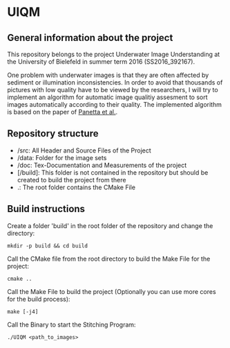 # UIQM
## General information about the project
This repository belongs to the project Underwater Image Understanding at the University of Bielefeld in summer term 2016 (SS2016_392167).

One problem with underwater images is that they are often affected by sediment or illumination inconsistencies. In order to avoid that thousands of pictures with low quality have to be viewed by the researchers, I will try to implement an algorithm for automatic image qualitiy assesment to sort images automatically according to their quality. The implemented algorithm is based on the paper of [Panetta et al.](http://ieeexplore.ieee.org/xpl/articleDetails.jsp?arnumber=7305804 "Panetta et al.: Human-Visual-System-Inspired Underwater Image Quality Measures").

## Repository structure
* /src: All Header and Source Files of the Project
* /data: Folder for the image sets
* /doc: Tex-Documentation and Measurements of the project
* [/build]: This folder is not contained in the repository but should be created to build the project from there
* .: The root folder contains the CMake File

## Build instructions

Create a folder 'build' in the root folder of the repository and change 
the directory:

	mkdir -p build && cd build

Call the CMake file from the root directory to build the Make File for 
the project:

	cmake ..

Call the Make File to build the project (Optionally you can use more 
cores for the build process):

	make [-j4]

Call the Binary to start the Stitching Program:

	./UIQM <path_to_images>
